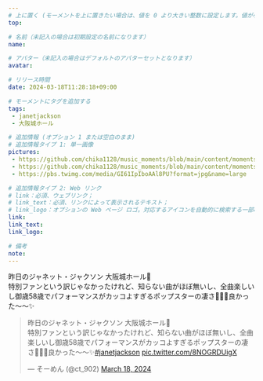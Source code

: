 ```yaml
---
# 上に置く (モーメントを上に置きたい場合は、値を 0 より大きい整数に設定します。値が小さいほど前が高くなります。たとえば、1 はモーメントを上に置きます)
top: 

# 名前（未記入の場合は初期設定の名前になります）
name:

# アバター（未記入の場合はデフォルトのアバターセットとなります）
avatar:

# リリース時間
date: 2024-03-18T11:28:18+09:00

# モーメントにタグを追加する
tags:
 - janetjackson
 - 大阪城ホール

# 追加情報 (オプション 1 または空白のまま)
# 追加情報タイプ 1: 単一画像
pictures:
 - https://github.com/chika1128/music_moments/blob/main/content/moments/img/20240317_Janet_Jackson01.jpg?raw=true
 - https://github.com/chika1128/music_moments/blob/main/content/moments/img/20240317_Janet_Jackson02.jpg?raw=true
 - https://pbs.twimg.com/media/GI61IpIboAAl8PU?format=jpg&name=large

# 追加情報タイプ 2: Web リンク
# link：必須、ウェブリンク；
# link_text：必須、リンクによって表示されるテキスト；
# link_logo：オプションの Web ページ ロゴ。対応するアイコンを自動的に検索する一部の Web サイトをサポートするようになりました。自分でアイコンを追加する必要はありません
link:
link_text:
link_logo:

# 備考
note:
---
```


<!-- 以下にテキストを書き始めます -->
昨日のジャネット・ジャクソン 大阪城ホール🥳  
特別ファンという訳じゃなかったけれど、知らない曲がほぼ無いし、全曲楽しいし御歳58歳でパフォーマンスがカッコよすぎるポップスターの凄さ🥹✨✨良かった〜〜✨

<blockquote class="twitter-tweet" data-media-max-width="100%"><p lang="ja" dir="ltr">昨日のジャネット・ジャクソン 大阪城ホール🥳<br>特別ファンという訳じゃなかったけれど、知らない曲がほぼ無いし、全曲楽しいし御歳58歳でパフォーマンスがカッコよすぎるポップスターの凄さ🥹✨✨良かった〜〜✨<a href="https://twitter.com/hashtag/janetjackson?src=hash&amp;ref_src=twsrc%5Etfw">#janetjackson</a> <a href="https://t.co/8NOGRDUigX">pic.twitter.com/8NOGRDUigX</a></p>&mdash; そーめん (@ct_902) <a href="https://twitter.com/ct_902/status/1769551527499497947?ref_src=twsrc%5Etfw">March 18, 2024</a></blockquote> <script async src="https://platform.twitter.com/widgets.js" charset="utf-8"></script>